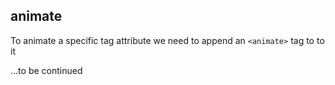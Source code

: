 ## animate

To animate a specific tag attribute we need to append an `<animate>` tag to to it  


...to be continued
